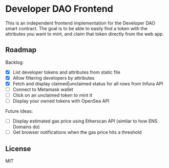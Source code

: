 # Developer DAO Frontend

This is an independent frontend implementation for the Developer DAO smart contract. The goal is to be able to easily find a token with the attributes you want to mint, and claim that token directly from the web app.

## Roadmap

Backlog:

- [x] List developer tokens and attributes from static file
- [x] Allow filtering developers by attributes
- [x] Fetch and display claimed|unclaimed status for all rows from Infura API
- [ ] Connect to Metamask wallet
- [ ] Click on an unclaimed token to mint it
- [ ] Display your owned tokens with OpenSea API

Future ideas:

- [ ] Display estimated gas price using Etherscan API (similar to how ENS Domains do)
- [ ] Get browser notifications when the gas price hits a threshold

## License

MIT
